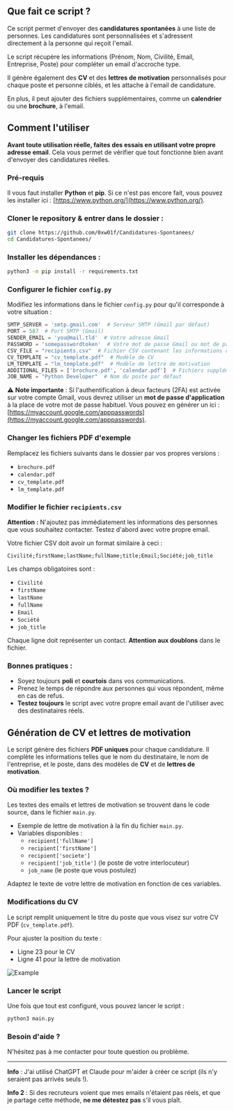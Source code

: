 ## Que fait ce script ?
Ce script permet d'envoyer des **candidatures spontanées** à une liste de personnes. Les candidatures sont personnalisées et s'adressent directement à la personne qui reçoit l'email.

Le script récupère les informations (Prénom, Nom, Civilité, Email, Entreprise, Poste) pour compléter un email d'accroche type.

Il génère également des **CV** et des **lettres de motivation** personnalisés pour chaque poste et personne ciblés, et les attache à l'email de candidature.

En plus, il peut ajouter des fichiers supplémentaires, comme un **calendrier** ou une **brochure**, à l'email.

## Comment l'utiliser

**Avant toute utilisation réelle, faites des essais en utilisant votre propre adresse email**. Cela vous permet de vérifier que tout fonctionne bien avant d'envoyer des candidatures réelles.

### Pré-requis
Il vous faut installer **Python** et **pip**. Si ce n'est pas encore fait, vous pouvez les installer ici : [https://www.python.org/](https://www.python.org/).

### Cloner le repository & entrer dans le dossier :

```bash
git clone https://github.com/0xw01f/Candidatures-Spontanees/
cd Candidatures-Spontanees/
```

### Installer les dépendances :
```bash
python3 -m pip install -r requirements.txt
```

### Configurer le fichier `config.py`

Modifiez les informations dans le fichier `config.py` pour qu'il corresponde à votre situation :

```python
SMTP_SERVER = 'smtp.gmail.com'  # Serveur SMTP (Gmail par défaut)
PORT = 587  # Port SMTP (Gmail)
SENDER_EMAIL = 'you@mail.tld'  # Votre adresse Gmail
PASSWORD = 'somepasswordtoken'  # Votre mot de passe Gmail ou mot de passe d'application si 2FA est activé
CSV_FILE = "recipients.csv"  # Fichier CSV contenant les informations des destinataires
CV_TEMPLATE = "cv_template.pdf"  # Modèle de CV
LM_TEMPLATE = "lm_template.pdf"  # Modèle de lettre de motivation
ADDITIONAL_FILES = ['brochure.pdf', 'calendar.pdf']  # Fichiers supplémentaires à attacher à l'email
JOB_NAME = "Python Developer"  # Nom du poste par défaut
```

⚠️ **Note importante** : Si l'authentification à deux facteurs (2FA) est activée sur votre compte Gmail, vous devrez utiliser un **mot de passe d'application** à la place de votre mot de passe habituel. Vous pouvez en générer un ici : [https://myaccount.google.com/apppasswords](https://myaccount.google.com/apppasswords).

### Changer les fichiers PDF d'exemple

Remplacez les fichiers suivants dans le dossier par vos propres versions :
- `brochure.pdf`
- `calendar.pdf`
- `cv_template.pdf`
- `lm_template.pdf`

### Modifier le fichier `recipients.csv`

**Attention :** N'ajoutez pas immédiatement les informations des personnes que vous souhaitez contacter. Testez d'abord avec votre propre email.

Votre fichier CSV doit avoir un format similaire à ceci :

```csv
Civilité;firstName;lastName;fullName;title;Email;Société;job_title
```

Les champs obligatoires sont :
- `Civilité`
- `firstName`
- `lastName`
- `fullName`
- `Email`
- `Société`
- `job_title`

Chaque ligne doit représenter un contact. **Attention aux doublons** dans le fichier.

### Bonnes pratiques :
- Soyez toujours **poli** et **courtois** dans vos communications.
- Prenez le temps de répondre aux personnes qui vous répondent, même en cas de refus.
- **Testez toujours** le script avec votre propre email avant de l'utiliser avec des destinataires réels.

## Génération de CV et lettres de motivation

Le script génère des fichiers **PDF uniques** pour chaque candidature. Il complète les informations telles que le nom du destinataire, le nom de l'entreprise, et le poste, dans des modèles de **CV** et de **lettres de motivation**.

### Où modifier les textes ?

Les textes des emails et lettres de motivation se trouvent dans le code source, dans le fichier `main.py`.

- Exemple de lettre de motivation à la fin du fichier `main.py`.
- Variables disponibles :
  - `recipient['fullName']`
  - `recipient['firstName']`
  - `recipient['societe']`
  - `recipient['job_title']` (le poste de votre interlocuteur)
  - `job_name` (le poste que vous postulez)

Adaptez le texte de votre lettre de motivation en fonction de ces variables.

### Modifications du CV
Le script remplit uniquement le titre du poste que vous visez sur votre CV PDF (`cv_template.pdf`).

Pour ajuster la position du texte :
- Ligne 23 pour le CV
- Ligne 41 pour la lettre de motivation

![Example](https://i.imgur.com/NtxNFHJ.png)

### Lancer le script

Une fois que tout est configuré, vous pouvez lancer le script :

```bash
python3 main.py
```

### Besoin d'aide ?
N'hésitez pas à me contacter pour toute question ou problème.

---

**Info** : J'ai utilisé ChatGPT et Claude pour m'aider à créer ce script (ils n'y seraient pas arrivés seuls !).

**Info 2** : Si des recruteurs voient que mes emails n'étaient pas réels, et que je partage cette méthode, **ne me détestez pas** s'il vous plaît.
